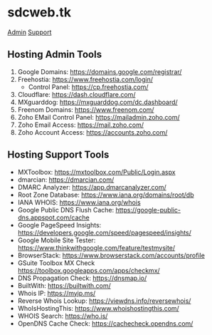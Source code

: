 # sdcweb.tk

[Admin](#hosting-admin-tools) [Support](#hosting-support-tools)

## Hosting Admin Tools
1. Google Domains: https://domains.google.com/registrar/
2. Freehostia: https://www.freehostia.com/login/
    - Control Panel: https://cp.freehostia.com/
3. Cloudflare: https://dash.cloudflare.com/
4. MXguarddog: https://mxguarddog.com/dc.dashboard/
5. Freenom Domains: https://www.freenom.com/
6. Zoho EMail Control Panel: https://mailadmin.zoho.com/
7. Zoho Email Access: https://mail.zoho.com/
8. Zoho Account Access: https://accounts.zoho.com/

## Hosting Support Tools
- MXToolbox: https://mxtoolbox.com/Public/Login.aspx
- dmarcian: https://dmarcian.com/
- DMARC Analyzer: https://app.dmarcanalyzer.com/
- Root Zone Database: https://www.iana.org/domains/root/db
- IANA WHOIS: https://www.iana.org/whois
- Google Public DNS Flush Cache: https://google-public-dns.appspot.com/cache
- Google PageSpeed Insights: https://developers.google.com/speed/pagespeed/insights/
- Google Mobile Site Tester: https://www.thinkwithgoogle.com/feature/testmysite/
- BrowserStack: https://www.browserstack.com/accounts/profile
- GSuite Toolbox MX Check https://toolbox.googleapps.com/apps/checkmx/
- DNS Propagation Check: https://dnsmap.io/
- BuiltWith: https://builtwith.com/
- Whois IP: https://myip.ms/
- Reverse Whois Lookup: https://viewdns.info/reversewhois/
- WhoIsHostingThis: https://www.whoishostingthis.com/
- WHOIS Search: https://who.is/
- OpenDNS Cache Check: https://cachecheck.opendns.com/
